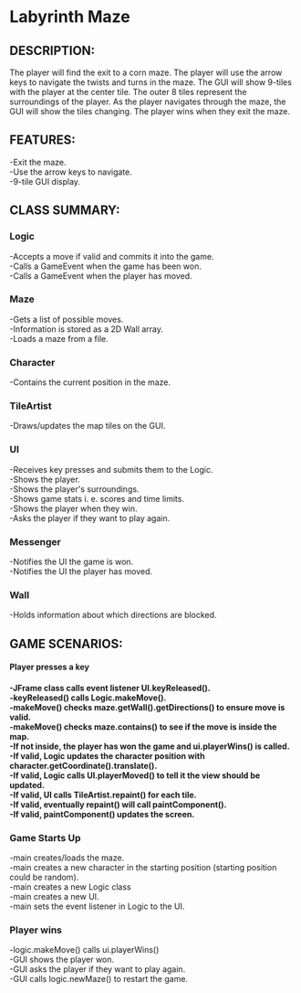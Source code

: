 <h1>
Labyrinth Maze
</h1>

<h2>
DESCRIPTION:
</h2>
<p>
The player will find the exit to a corn maze. The player will use the arrow keys to navigate the twists and turns in the maze. The GUI will show 9-tiles with the player at the center tile. The outer 8 tiles represent the surroundings of the player. As the player navigates through the maze, the GUI will show the tiles changing. The player wins when they exit the maze.
<br>
</p>

<h2>
FEATURES:
</h2>
-Exit the maze.
<br>
-Use the arrow keys to navigate.
<br>
-9-tile GUI display.
<br>

<h2>
CLASS SUMMARY:
</h2>
<h3>
Logic
</h3>
-Accepts a move if valid and commits it into the game.
<br>
-Calls a GameEvent when the game has been won.
<br>
-Calls a GameEvent when the player has moved.
<br>

<h3>
Maze
</h3>
-Gets a list of possible moves.
<br>
-Information is stored as a 2D Wall array.
<br>
-Loads a maze from a file.
<br>

<h3>
Character
</h3>
-Contains the current position in the maze.
<br>

<h3>
TileArtist
</h3>
-Draws/updates the map tiles on the GUI.
<br>

<h3>
UI
</h3>
-Receives key presses and submits them to the Logic.
<br>
-Shows the player.
<br>
-Shows the player's surroundings.
<br>
-Shows game stats i. e. scores and time limits.
<br>
-Shows the player when they win.
<br>
-Asks the player if they want to play again.
<br>

<h3>
Messenger
</h3>
-Notifies the UI the game is won.
<br>
-Notifies the UI the player has moved.
<br>

<h3>
Wall
</h3>
-Holds information about which directions are blocked.
<br>

<h2>
GAME SCENARIOS:
</h2>
<h4>
Player presses a key
<h4>
-JFrame class calls event listener UI.keyReleased().
<br>
-keyReleased() calls Logic.makeMove().
<br>
-makeMove() checks maze.getWall().getDirections() to ensure move is valid.
<br>
-makeMove() checks maze.contains() to see if the move is inside the map.
<br>
-If not inside, the player has won the game and ui.playerWins() is called.
<br>
-If valid, Logic updates the character position with character.getCoordinate().translate().
<br>
-If valid, Logic calls UI.playerMoved() to tell it the view should be updated.
<br>
-If valid, UI calls TileArtist.repaint() for each tile.
<br>
-If valid, eventually repaint() will call paintComponent().
<br>
-If valid, paintComponent() updates the screen. 
<br>

<h3>
Game Starts Up
</h3>
-main creates/loads the maze.
<br>
-main creates a new character in the starting position (starting position could be random).
<br>
-main creates a new Logic class
<br>
-main creates a new UI.
<br>
-main sets the event listener in Logic to the UI.
<br>

<h3>
Player wins
</h3>
-logic.makeMove() calls ui.playerWins()
<br>
-GUI shows the player won.
<br>
-GUI asks the player if they want to play again.
<br>
-GUI calls logic.newMaze() to restart the game.
<br>
